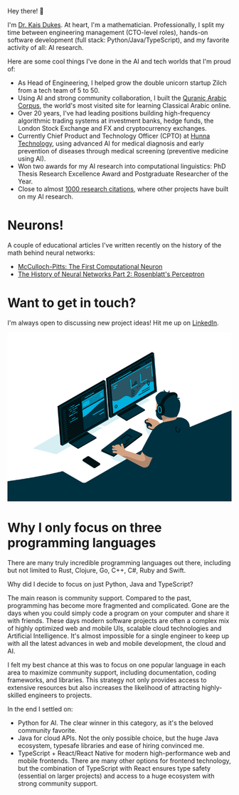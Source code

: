 Hey there! 👋

I'm [Dr. Kais Dukes](https://github.com/kaisdukes). At heart, I'm a mathematician. Professionally, I split my time between engineering management (CTO-level roles), hands-on software development (full stack: Python/Java/TypeScript), and my favorite activity of all: AI research.

Here are some cool things I've done in the AI and tech worlds that I'm proud of:

* As Head of Engineering, I helped grow the double unicorn startup Zilch from a tech team of 5 to 50.
* Using AI and strong community collaboration, I built the [Quranic Arabic Corpus](https://corpus.quran.com), the world's most visited site for learning Classical Arabic online.
* Over 20 years, I've had leading positions building high-frequency algorithmic trading systems at investment banks, hedge funds, the London Stock Exchange and FX and cryptocurrency exchanges.
* Currently Chief Product and Technology Officer (CPTO) at [Hunna Technology](https://hunna.app), using advanced AI for medical diagnosis and early prevention of diseases through medical screening (preventive medicine using AI).
* Won two awards for my AI research into computational linguistics: PhD Thesis Research Excellence Award and Postgraduate Researcher of the Year.
* Close to almost [1000 research citations](https://scholar.google.co.uk/citations?user=wmRDl-4AAAAJ), where other projects have built on my AI research.

# Neurons!

A couple of educational articles I've written recently on the history of the math behind neural networks:

* [McCulloch-Pitts: The First Computational Neuron](https://github.com/kaisdukes/mcculloch-pitts-neuron)
* [The History of Neural Networks Part 2: Rosenblatt's Perceptron](https://github.com/kaisdukes/rosenblatt-perceptron)

# Want to get in touch?

I'm always open to discussing new project ideas! Hit me up on [LinkedIn](https://www.linkedin.com/in/kaisdukes).

![](https://github.com/kaisdukes/kaisdukes/blob/main/coding.gif)

# Why I only focus on three programming languages

There are many truly incredible programming languages out there, including but not limited to Rust, Clojure, Go, C++, C#, Ruby and Swift.

Why did I decide to focus on just Python, Java and TypeScript?

The main reason is community support. Compared to the past, programming has become more fragmented and complicated. Gone are the days when you could simply code a program on your computer and share it with friends. These days modern software projects are often a complex mix of highly optimized web and mobile UIs, scalable cloud technologies and Artificial Intelligence. It's almost impossible for a single engineer to keep up with all the latest advances in web and mobile development, the cloud and AI.

I felt my best chance at this was to focus on one popular language in each area to maximize community support, including documentation, coding frameworks, and libraries. This strategy not only provides access to extensive resources but also increases the likelihood of attracting highly-skilled engineers to projects.

In the end I settled on:

* Python for AI. The clear winner in this category, as it's the beloved community favorite.
* Java for cloud APIs. Not the only possible choice, but the huge Java ecosystem, typesafe libraries and ease of hiring convinced me.
* TypeScript + React/React Native for modern high-performance web and mobile frontends. There are many other options for frontend technology, but the combination of TypeScript with React ensures type safety (essential on larger projects) and access to a huge ecosystem with strong community support.